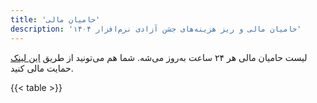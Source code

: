 ```yaml
---
title: 'حامیان مالی'
description: 'حامیان مالی و ریز هزینه‌های جشن آزادی نرم‌افزار ۱۴۰۴'
---
```


لیست حامیان مالی هر ۲۴ ساعت به‌روز می‌شه. شما هم می‌تونید از طریق [این لینک](https://daramet.com/birlug?webintent&donate=100000) حمایت مالی کنید.

{{< table >}}
